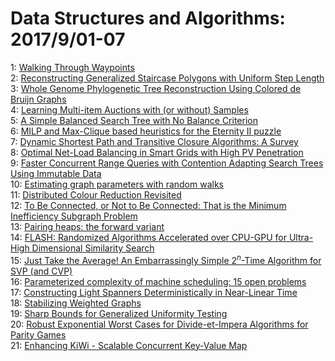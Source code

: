 # Data Structures and Algorithms: 2017/9/01-07  
1: [Walking Through Waypoints](https://doi.org/10.48550/arXiv.1708.09827)  
2: [Reconstructing Generalized Staircase Polygons with Uniform Step Length](https://doi.org/10.48550/arXiv.1708.09842)  
3: [Whole Genome Phylogenetic Tree Reconstruction Using Colored de Bruijn  Graphs](https://doi.org/10.48550/arXiv.1709.00164)  
4: [Learning Multi-item Auctions with (or without) Samples](https://doi.org/10.48550/arXiv.1709.00228)  
5: [A Simple Balanced Search Tree with No Balance Criterion](https://doi.org/10.48550/arXiv.1709.00247)  
6: [MILP and Max-Clique based heuristics for the Eternity II puzzle](https://doi.org/10.48550/arXiv.1709.00252)  
7: [Dynamic Shortest Path and Transitive Closure Algorithms: A Survey](https://doi.org/10.48550/arXiv.1709.00553)  
8: [Optimal Net-Load Balancing in Smart Grids with High PV Penetration](https://doi.org/10.48550/arXiv.1709.00644)  
9: [Faster Concurrent Range Queries with Contention Adapting Search Trees  Using Immutable Data](https://doi.org/10.48550/arXiv.1709.00722)  
10: [Estimating graph parameters with random walks](https://doi.org/10.48550/arXiv.1709.00869)  
11: [Distributed Colour Reduction Revisited](https://doi.org/10.48550/arXiv.1709.00901)  
12: [To Be Connected, or Not to Be Connected: That is the Minimum  Inefficiency Subgraph Problem](https://doi.org/10.48550/arXiv.1709.01123)  
13: [Pairing heaps: the forward variant](https://doi.org/10.48550/arXiv.1709.01152)  
14: [FLASH: Randomized Algorithms Accelerated over CPU-GPU for Ultra-High  Dimensional Similarity Search](https://doi.org/10.48550/arXiv.1709.01190)  
15: [Just Take the Average! An Embarrassingly Simple $2^n$-Time Algorithm for  SVP (and CVP)](https://doi.org/10.48550/arXiv.1709.01535)  
16: [Parameterized complexity of machine scheduling: 15 open problems](https://doi.org/10.48550/arXiv.1709.01670)  
17: [Constructing Light Spanners Deterministically in Near-Linear Time](https://doi.org/10.48550/arXiv.1709.01960)  
18: [Stabilizing Weighted Graphs](https://doi.org/10.48550/arXiv.1709.01982)  
19: [Sharp Bounds for Generalized Uniformity Testing](https://doi.org/10.48550/arXiv.1709.02087)  
20: [Robust Exponential Worst Cases for Divide-et-Impera Algorithms for  Parity Games](https://doi.org/10.48550/arXiv.1709.02099)  
21: [Enhancing KiWi - Scalable Concurrent Key-Value Map](https://doi.org/10.48550/arXiv.1709.02225)  